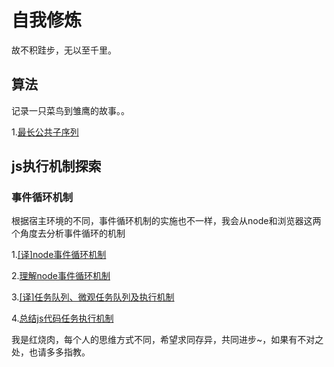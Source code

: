 # 自我修炼

故不积跬步，无以至千里。

## 算法

记录一只菜鸟到雏鹰的故事。。

1.<a href="https://github.com/evanzlj/self-learn/blob/dev/note/algorithms/%E6%9C%80%E9%95%BF%E5%85%AC%E5%85%B1%E5%AD%90%E5%BA%8F%E5%88%97.md">最长公共子序列</a>

<!-- ## 数据结构 -->

<!-- 1.平衡二叉树 -->

<!-- ## 面试成长

从面白到面霸要经历怎样的过程~，从面试小问题着手，一点点解析我们的晋级之路，
拆分出我们的知识体系。 -->

<!--1.获取两个升序数组中第N大的值-->

## js执行机制探索

### 事件循环机制

根据宿主环境的不同，事件循环机制的实施也不一样，我会从node和浏览器这两个角度去分析事件循环的机制

1.<a href="https://github.com/evanzlj/self-learn/blob/dev/note/js_deep/%5B%E8%AF%91%5Dnode%E4%BA%8B%E4%BB%B6%E5%BE%AA%E7%8E%AF%E6%9C%BA%E5%88%B6.md">[译]node事件循环机制</a>

2.<a href="https://github.com/evanzlj/self-learn/blob/dev/note/js_deep/%E7%90%86%E8%A7%A3node%E4%BA%8B%E4%BB%B6%E5%BE%AA%E7%8E%AF.md">理解node事件循环机制</a>

3.<a href="https://github.com/evanzlj/self-learn/blob/dev/note/js_deep/%5B%E8%AF%91%5D%E4%BB%BB%E5%8A%A1%E9%98%9F%E5%88%97%E3%80%81%E5%BE%AE%E8%A7%82%E4%BB%BB%E5%8A%A1%E9%98%9F%E5%88%97%E5%8F%8A%E6%89%A7%E8%A1%8C%E6%9C%BA%E5%88%B6.md">[译]任务队列、微观任务队列及执行机制</a>

4.<a href="https://github.com/evanzlj/self-learn/blob/dev/note/js_deep/%E6%80%BB%E7%BB%93js%E4%BB%A3%E7%A0%81%E4%BB%BB%E5%8A%A1%E6%89%A7%E8%A1%8C%E6%9C%BA%E5%88%B6.md">总结js代码任务执行机制</a>
<!-- ### 执行过程分析 -->
<!-- ### 异步API分析 -->


我是红烧肉，每个人的思维方式不同，希望求同存异，共同进步~，如果有不对之处，也请多多指教。
